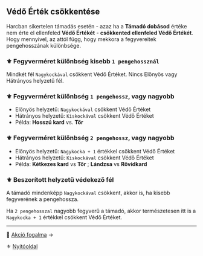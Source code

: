 ## Védő Érték csökkentése

Harcban sikertelen támadás esetén - azaz ha a **Támadó dobásod** értéke nem érte el ellenfeled **Védő Értékét** - **csökkented ellenfeled Védő Értékét**. Hogy mennyivel, az attól függ, hogy mekkora a fegyvereitek pengehosszának különbsége.

### ⚜️ Fegyverméret különbség kisebb `1 pengehossznál`

Mindkét fél `Nagykockával` csökkent Védő Értéket. Nincs Előnyös vagy Hátrányos helyzetű fél.

### ⚜️ Fegyverméret különbség `1 pengehossz`, vagy nagyobb

- Előnyös helyzetű: `Nagykockával` csökkent Védő Értéket
- Hátrányos helyzetű: `Kiskockával` csökkent Védő Értéket
- Példa: **Hosszú kard**  vs. **Tőr**

### ⚜️ Fegyverméret különbség `2 pengehossz`, vagy nagyobb

- Előnyös helyzetű: `Nagykocka + 1` értékkel csökkent Védő Értéket
- Hátrányos helyzetű: `Kiskockával` csökkent Védő Értéket
- Példa: **Kétkezes kard** vs **Tőr** ; **Lándzsa** vs **Rövidkard**

### ⚜️ Beszorított helyzetű védekező fél

A támadó mindenképp `Nagykockával` csökkent, akkor is, ha kisebb fegyverének a pengehossza.

Ha `2 pengehosszal` nagyobb fegyverű a támadó, akkor természetesen itt is a `Nagykocka + 1` értékkel csökkent Védő Értéket.

---

🔗 [Akció fogalma](md/063_04_akcio_fogalma.md) →

⚜️ [Nyitóoldal](start.md)